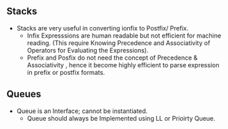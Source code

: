 <h2> Stacks </h2>

* Stacks are very useful in converting ionfix to Postfix/ Prefix.
    * Infix Expresssions are human readable but not efficient for machine reading. (This require Knowing Precedence and Associativity of Operators for Evaluating the Expressions).
    * Prefix and Posfix do not need the concept of Precedence & Associativity , hence it become highly efficient to     parse expression in prefix or postfix formats.

<h2> Queues </h2>

* Queue is an Interface; cannot be instantiated. 
    * Queue should always be Implemented using LL or Prioirty Queue.